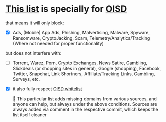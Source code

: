 # [This list](https://raw.githubusercontent.com/beerisgood/beer_blocklist/main/list) is specially for [OISD](https://oisd.nl/)

that means it will only block:

 - [x] Ads, (Mobile) App Ads, Phishing, Malvertising, Malware, Spyware, Ransomware, CryptoJacking, Scam, Telemetry/Analytics/Tracking (Where not needed for proper functionality)

but does not interfere with:
 - [ ] Torrent, Warez, Porn, Crypto Exchanges, News Satire, Gambling, Slickdeals (or shopping sites in general), Google (shopping), Facebook, Twitter, Snapchat, Link Shortners, Affiliate/Tracking Links, Gambling, Surveys, etc.

 - [x] it also fully respect [OISD whitelist](https://oisd.nl/excludes.php)


    🍺 This particular list adds missing domains from various sources, and anyone can help, but always under the above conditions.
    Sources are always added via comment in the respective commit, which keeps the list itself cleaner
